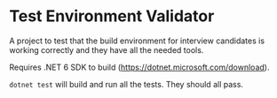 # Test Environment Validator

A project to test that the build environment for interview candidates is working correctly and they have all the needed tools.

Requires .NET 6 SDK to build (<https://dotnet.microsoft.com/download>).

`dotnet test` will build and run all the tests. They should all pass.
